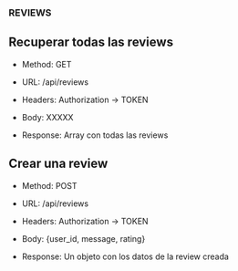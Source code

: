 ### REVIEWS

## Recuperar todas las reviews

-   Method: GET
-   URL: /api/reviews
-   Headers: Authorization -> TOKEN
-   Body: XXXXX

-   Response: Array con todas las reviews

## Crear una review

-   Method: POST
-   URL: /api/reviews
-   Headers: Authorization -> TOKEN
-   Body: {user_id, message, rating}

-   Response: Un objeto con los datos de la review creada
